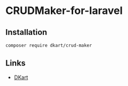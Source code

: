 # CRUDMaker-for-laravel

## Installation

  ```
  composer require dkart/crud-maker
  ```

## Links

- [DKart](http://www.dkart.pro/)  
